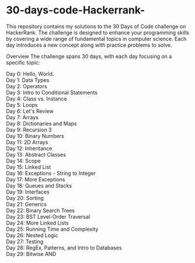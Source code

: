 # 30-days-code-Hackerrank-
This repository contains my solutions to the 30 Days of Code challenge on HackerRank. The challenge is designed to enhance your programming skills by covering a wide range of fundamental topics in computer science. Each day introduces a new concept along with practice problems to solve.

Overview
The challenge spans 30 days, with each day focusing on a specific topic:

Day 0: Hello, World.
<br>
Day 1: Data Types
<br>
Day 2: Operators
<br>
Day 3: Intro to Conditional Statements
<br>
Day 4: Class vs. Instance
<br>
Day 5: Loops
<br>
Day 6: Let's Review
<br>
Day 7: Arrays
<br>
Day 8: Dictionaries and Maps
<br>
Day 9: Recursion 3
<br>
Day 10: Binary Numbers
<br>
Day 11: 2D Arrays
<br>
Day 12: Inheritance
<br>
Day 13: Abstract Classes
<br>
Day 14: Scope
<br>
Day 15: Linked List
<br>
Day 16: Exceptions - String to Integer
<br>
Day 17: More Exceptions
<br>
Day 18: Queues and Stacks
<br>
Day 19: Interfaces
<br>
Day 20: Sorting
<br>
Day 21: Generics
<br>
Day 22: Binary Search Trees
<br>
Day 23: BST Level-Order Traversal
<br>
Day 24: More Linked Lists
<br>
Day 25: Running Time and Complexity
<br>
Day 26: Nested Logic
<br>
Day 27: Testing
<br>
Day 28: RegEx, Patterns, and Intro to Databases
<br>
Day 29: Bitwise AND
